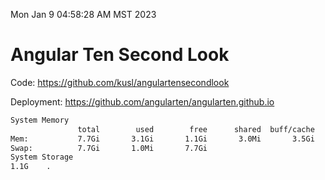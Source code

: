 Mon Jan  9 04:58:28 AM MST 2023

# Angular Ten Second Look

Code: https://github.com/kusl/angulartensecondlook

Deployment: https://github.com/angularten/angularten.github.io

```bash
System Memory
               total        used        free      shared  buff/cache   available
Mem:           7.7Gi       3.1Gi       1.1Gi       3.0Mi       3.5Gi       4.3Gi
Swap:          7.7Gi       1.0Mi       7.7Gi
System Storage
1.1G	.
```
```bash
